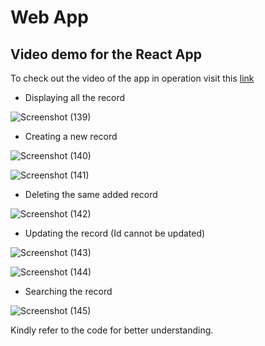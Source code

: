 # Web App 

## Video demo for the React App 

To check out the video of the app in operation visit this [link](https://drive.google.com/file/d/1nISiboYjkmJ-GYoKrilmsZC09UdDw_x7/view?usp=sharing)

* Displaying all the record 

![Screenshot (139)](https://user-images.githubusercontent.com/68069100/235368089-50cdd202-57bd-41e0-b854-ceb01eeb46b6.png)

* Creating a new record 

![Screenshot (140)](https://user-images.githubusercontent.com/68069100/235368125-52ff7e81-b724-41d9-908e-491313f48ac0.png)

![Screenshot (141)](https://user-images.githubusercontent.com/68069100/235368129-9181dead-b276-46bb-8eb3-fb31dbd0cbdb.png)

* Deleting the same added record

![Screenshot (142)](https://user-images.githubusercontent.com/68069100/235368171-30780a63-08b0-44cc-9d51-93e624c3dbec.png)

* Updating the record (Id cannot be updated) 

![Screenshot (143)](https://user-images.githubusercontent.com/68069100/235368228-065d9a1b-909f-43e2-b849-47654741b678.png)

![Screenshot (144)](https://user-images.githubusercontent.com/68069100/235368235-19123bf9-b65e-46be-8809-e008767f5c6a.png)

* Searching the record 

![Screenshot (145)](https://user-images.githubusercontent.com/68069100/235368274-c9a3e664-dac9-4430-9ce0-9b8e979ced8e.png)


Kindly refer to the code for better understanding. 
